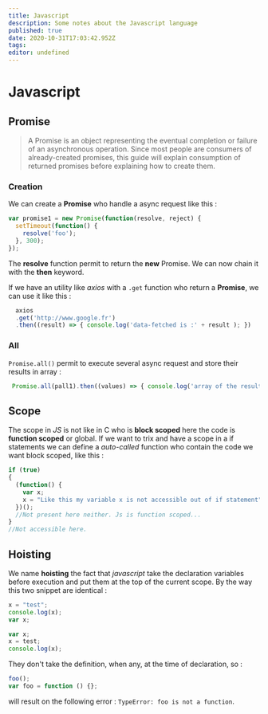 ```yaml
---
title: Javascript
description: Some notes about the Javascript language
published: true
date: 2020-10-31T17:03:42.952Z
tags: 
editor: undefined
---
```


# Javascript

## Promise

> A Promise is an object representing the eventual completion or failure of an asynchronous operation. Since most people are consumers of already-created promises, this guide will explain consumption of returned promises before explaining how to create them.

### Creation

We can create a **Promise** who handle a async request like this :
```js
var promise1 = new Promise(function(resolve, reject) {
  setTimeout(function() {
    resolve('foo');
  }, 300);
});
```

The **resolve** function permit to return the **new** Promise. We can now chain it with the **then** keyword.

If we have an utility like *axios* with a `.get` function who return a **Promise**, we can use it like this :

```js
  axios
  .get('http://www.google.fr')
  .then((result) => { console.log('data-fetched is :' + result ); })
```

### All

`Promise.all()` permit to execute several async request and store their results in array :

```js
 Promise.all(pall1).then((values) => { console.log('array of the resulted promise are stored in values' ) });
```

## Scope


The scope in *JS* is not like in C who is **block scoped**  here the code is **function scoped** or global. If we want to trix and have a scope in a if statements we can define a *auto-called* function who contain the code we want block scoped, like this :

```js
if (true)
{
  (function() {
    var x;
    x = "Like this my variable x is not accessible out of if statement";
  })();
  //Not present here neither. Js is function scoped...
}
//Not accessible here.
```

## Hoisting

We name **hoisting** the fact that *javascript* take the declaration variables before execution and put them at the top of the current scope. By the way this two snippet are identical :

```js
x = "test";
console.log(x);
var x;
```

```js
var x;
x = test;
console.log(x);
```

They don't take the definition, when any, at the time of declaration, so :

```js
foo();
var foo = function () {};
```

will result on the following error : `TypeError: foo is not a function`.
